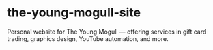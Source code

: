 # the-young-mogull-site
Personal website for The Young Mogull — offering services in gift card trading, graphics design, YouTube automation, and more.
